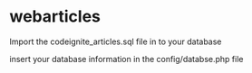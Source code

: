 # webarticles
Import the codeignite_articles.sql file in to your database

insert your database information in the config/databse.php file
